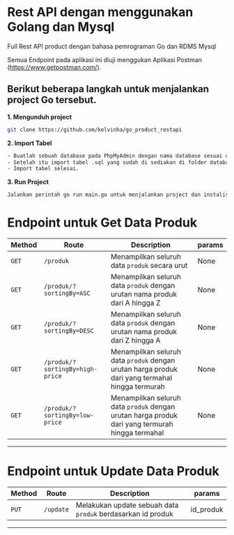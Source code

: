 # Rest API dengan menggunakan Golang dan Mysql

Full Rest API product dengan bahasa pemrograman Go dan RDMS Mysql

Semua Endpoint pada aplikasi ini diuji menggukan Aplikasi Postman (https://www.getpostman.com/).

## Berikut beberapa langkah untuk menjalankan project Go tersebut.

**1. Mengunduh project**

```bash
git clone https://github.com/kelvinha/go_product_restapi

```

**2. Import Tabel**

```bash
- Buatlah sebuah database pada PhpMyAdmin dengan nama database sesuai dengan yang ada pada folder config.
- Setelah itu import tabel .sql yang sudah di sediakan di folder database
- Import tabel selesai.

```

**3. Run Project**

```bash
Jalankan perintah go run main.go untuk menjalankan project dan instalisasi package / library yang dibutuhkan

```

# Endpoint untuk Get Data Produk

| Method | Route | Description | params |
| --- | --- | --- | --- |
| `GET` | `/produk` | Menampilkan seluruh data `produk` secara urut | None |
| `GET` | `/produk/?sortingBy=ASC` | Menampilkan seluruh data `produk` dengan urutan nama produk dari A hingga Z | None |
| `GET` | `/produk/?sortingBy=DESC` | Menampilkan seluruh data `produk` dengan urutan nama produk dari Z hingga A | None |
| `GET` | `/produk/?sortingBy=high-price` | Menampilkan seluruh data `produk` dengan urutan harga produk dari yang termahal hingga termurah | None |
| `GET` | `/produk/?sortingBy=low-price` | Menampilkan seluruh data `produk` dengan urutan harga produk dari yang termurah hingga termahal | None |

---
# Endpoint untuk Update Data Produk

| Method | Route | Description | params |
| --- | --- | --- | --- |
| `PUT` |`/update` | Melakukan update sebuah data `produk` berdasarkan id produk | id_produk |

---


<br>
